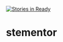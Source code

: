 [![Stories in Ready](https://badge.waffle.io/hisaac/stementor.png?label=ready&title=Ready)](https://waffle.io/hisaac/stementor)
# stementor